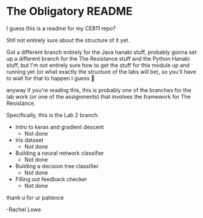 # The Obligatory README

I guess this is a readme for my CE811 repo?

Still not entirely sure about the structure of it yet.

Got a different branch entirely for the Java hanabi stuff,
probably gonna set up a different branch for the The Resistance
stuff and the Python Hanabi stuff, but I'm not entirely sure how
to get the stuff for this module up and running yet (or what
exactly the structure of the labs will be), so you'll have to
wait for that to happen I guess :shrug:

anyway if you're reading this, this is probably one of the branches for
the lab work (or one of the assignments) that involves the framework for
The Resistance.

Specifically, this is the Lab 2 branch.
* Intro to keras and gradient descent
  * Not done
* Iris dataset
  * Not done
* Building a neural network classifier
  * Not done
* Building a decision tree classifier
  * Not done
* Filling out feedback checker
  * Not done


thank u for ur patience

-Rachel Lowe